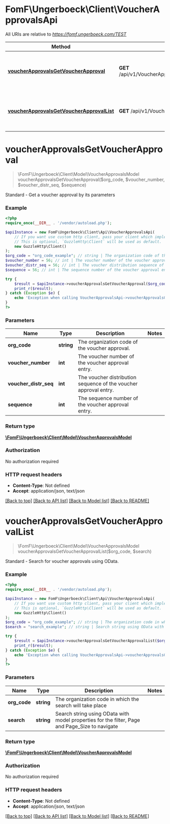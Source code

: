 # FomF\Ungerboeck\Client\VoucherApprovalsApi

All URIs are relative to *https://fomf.ungerboeck.com/TEST*

Method | HTTP request | Description
------------- | ------------- | -------------
[**voucherApprovalsGetVoucherApproval**](VoucherApprovalsApi.md#voucherApprovalsGetVoucherApproval) | **GET** /api/v1/VoucherApprovals/{OrgCode}/{VoucherNumber}/{VoucherDistrSeq}/{Sequence} | Standard - Get a voucher approval by its parameters
[**voucherApprovalsGetVoucherApprovalList**](VoucherApprovalsApi.md#voucherApprovalsGetVoucherApprovalList) | **GET** /api/v1/VoucherApprovals/{OrgCode} | Standard - Search for voucher approvals using OData.


# **voucherApprovalsGetVoucherApproval**
> \FomF\Ungerboeck\Client\Model\VoucherApprovalsModel voucherApprovalsGetVoucherApproval($org_code, $voucher_number, $voucher_distr_seq, $sequence)

Standard - Get a voucher approval by its parameters

### Example
```php
<?php
require_once(__DIR__ . '/vendor/autoload.php');

$apiInstance = new FomF\Ungerboeck\Client\Api\VoucherApprovalsApi(
    // If you want use custom http client, pass your client which implements `GuzzleHttp\ClientInterface`.
    // This is optional, `GuzzleHttp\Client` will be used as default.
    new GuzzleHttp\Client()
);
$org_code = "org_code_example"; // string | The organization code of the voucher approval.
$voucher_number = 56; // int | The voucher number of the voucher approval entry.
$voucher_distr_seq = 56; // int | The voucher distribution sequence of the voucher approval entry.
$sequence = 56; // int | The sequence number of the voucher approval entry.

try {
    $result = $apiInstance->voucherApprovalsGetVoucherApproval($org_code, $voucher_number, $voucher_distr_seq, $sequence);
    print_r($result);
} catch (Exception $e) {
    echo 'Exception when calling VoucherApprovalsApi->voucherApprovalsGetVoucherApproval: ', $e->getMessage(), PHP_EOL;
}
?>
```

### Parameters

Name | Type | Description  | Notes
------------- | ------------- | ------------- | -------------
 **org_code** | **string**| The organization code of the voucher approval. |
 **voucher_number** | **int**| The voucher number of the voucher approval entry. |
 **voucher_distr_seq** | **int**| The voucher distribution sequence of the voucher approval entry. |
 **sequence** | **int**| The sequence number of the voucher approval entry. |

### Return type

[**\FomF\Ungerboeck\Client\Model\VoucherApprovalsModel**](../Model/VoucherApprovalsModel.md)

### Authorization

No authorization required

### HTTP request headers

 - **Content-Type**: Not defined
 - **Accept**: application/json, text/json

[[Back to top]](#) [[Back to API list]](../../README.md#documentation-for-api-endpoints) [[Back to Model list]](../../README.md#documentation-for-models) [[Back to README]](../../README.md)

# **voucherApprovalsGetVoucherApprovalList**
> \FomF\Ungerboeck\Client\Model\VoucherApprovalsModel voucherApprovalsGetVoucherApprovalList($org_code, $search)

Standard - Search for voucher approvals using OData.

### Example
```php
<?php
require_once(__DIR__ . '/vendor/autoload.php');

$apiInstance = new FomF\Ungerboeck\Client\Api\VoucherApprovalsApi(
    // If you want use custom http client, pass your client which implements `GuzzleHttp\ClientInterface`.
    // This is optional, `GuzzleHttp\Client` will be used as default.
    new GuzzleHttp\Client()
);
$org_code = "org_code_example"; // string | The organization code in which the search will take place
$search = "search_example"; // string | Search string using OData with model properties for the filter, Page and Page_Size to navigate

try {
    $result = $apiInstance->voucherApprovalsGetVoucherApprovalList($org_code, $search);
    print_r($result);
} catch (Exception $e) {
    echo 'Exception when calling VoucherApprovalsApi->voucherApprovalsGetVoucherApprovalList: ', $e->getMessage(), PHP_EOL;
}
?>
```

### Parameters

Name | Type | Description  | Notes
------------- | ------------- | ------------- | -------------
 **org_code** | **string**| The organization code in which the search will take place |
 **search** | **string**| Search string using OData with model properties for the filter, Page and Page_Size to navigate |

### Return type

[**\FomF\Ungerboeck\Client\Model\VoucherApprovalsModel**](../Model/VoucherApprovalsModel.md)

### Authorization

No authorization required

### HTTP request headers

 - **Content-Type**: Not defined
 - **Accept**: application/json, text/json

[[Back to top]](#) [[Back to API list]](../../README.md#documentation-for-api-endpoints) [[Back to Model list]](../../README.md#documentation-for-models) [[Back to README]](../../README.md)

